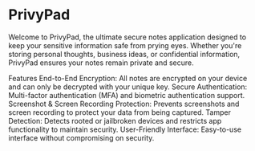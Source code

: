 # PrivyPad

Welcome to PrivyPad, the ultimate secure notes application designed to keep your sensitive information safe from prying eyes. Whether you're storing personal thoughts, business ideas, or confidential information, PrivyPad ensures your notes remain private and secure.

Features
End-to-End Encryption: All notes are encrypted on your device and can only be decrypted with your unique key.
Secure Authentication: Multi-factor authentication (MFA) and biometric authentication support.
Screenshot & Screen Recording Protection: Prevents screenshots and screen recording to protect your data from being captured.
Tamper Detection: Detects rooted or jailbroken devices and restricts app functionality to maintain security.
User-Friendly Interface: Easy-to-use interface without compromising on security.

